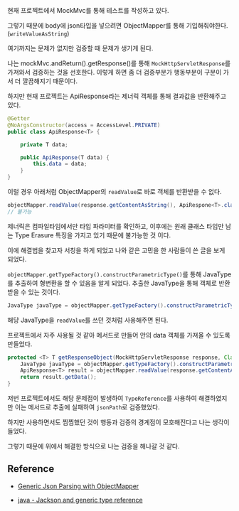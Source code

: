 현재 프로젝트에서 MockMvc를 통해 테스트를 작성하고 있다.

그렇기 때문에 body에 json타입을 넣으려면 ObjectMapper를 통해 기입해줘야한다.  (`writeValueAsString`)

여기까지는 문제가 없지만 검증할 때 문제가 생기게 된다.

나는 mockMvc.andReturn().getResponse()를 통해 `MockHttpServletResponse`를 가져와서 검증하는 것을 선호한다. 이렇게 하면 좀 더 검증부분가 행동부분이 구분이 가서 더 깔끔해지기 때문이다.

하지만 현재 프로젝트는 ApiResponse<T>라는 제너릭 객체를 통해 결과값을 반환해주고 있다.

```java
@Getter
@NoArgsConstructor(access = AccessLevel.PRIVATE)
public class ApiResponse<T> {

    private T data;

    public ApiResponse(T data) {
        this.data = data;
    }
}
```

이럴 경우 아래처럼 ObjectMapper의 `readValue`로 바로 객체를 반환받을 수 없다.

```java
objectMapper.readValue(response.getContentAsString(), ApiRespone<T>.class) 
// 불가능
```

제너릭은 컴파일타임에서만 타입 파라미터를 확인하고, 이후에는 원래 클래스 타입만 남는 Type Erasure 특징을 가지고 있기 때문에 불가능한 것 이다.

이에 해결법을 찾고자 서칭을 하게 되었고 나와 같은 고민을 한 사람들이 쓴 글을 보게 되었다.

`objectMapper.getTypeFactory().constructParametricType()`를 통해 JavaType를 추출하여 형변환을 할 수 있음을 알게 되었다. 추출한 JavaType을 통해 객체로 반환받을 수 있는 것이다.

```java
JavaType javaType = objectMapper.getTypeFactory().constructParametricType(ApiResponse.class, TokenResponse.class);
```

해당 JavaType을 `readValue`를 쓰던 것처럼 사용해주면 된다.

프로젝트에서 자주 사용될 것 같아 메서드로 만들어 안의 data 객체를 가져올 수 있도록 만들었다.

```java
protected <T> T getResponseObject(MockHttpServletResponse response, Class<T> type) throws IOException {
    JavaType javaType = objectMapper.getTypeFactory().constructParametricType(ApiResponse.class, type);
    ApiResponse<T> result = objectMapper.readValue(response.getContentAsString(), javaType);
    return result.getData();
}
```

저번 프로젝트에서도 해당 문제점이 발생하여 `TypeReference`를 사용하여 해결하였지만 이는 메서드로 추출에 실패하여 `jsonPath`로 검증했었다.

하지만 사용하면서도 찜찜했던 것이 행동과 검증의 경계점이 모호해진다고 나는 생각이 들었다.

그렇기 때문에 위에서 해결한 방식으로 나는 검증을 해나갈 것 같다.



## Reference

- [Generic Json Parsing with ObjectMapper](https://jinwooe.wordpress.com/2015/11/24/generic-json-parsing-with-objectmapper/)

- [java - Jackson and generic type reference](https://technoteshelp.com/java-jackson-and-generic-type-reference/)